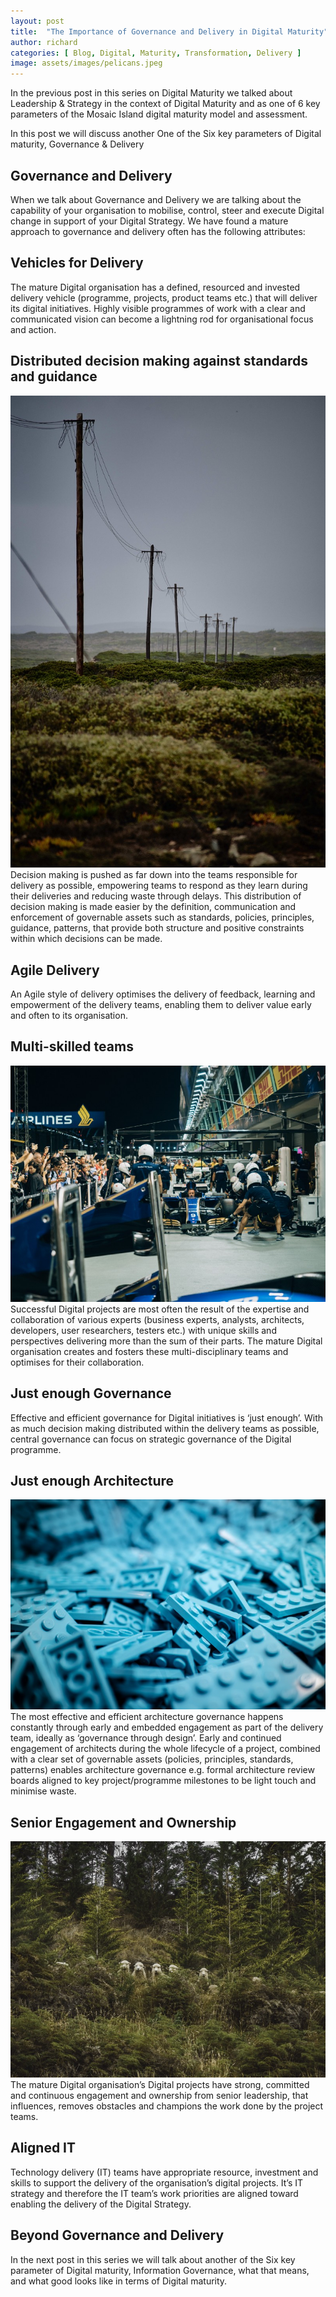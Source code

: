 ```yaml
---
layout: post
title:  "The Importance of Governance and Delivery in Digital Maturity"
author: richard
categories: [ Blog, Digital, Maturity, Transformation, Delivery ]
image: assets/images/pelicans.jpeg
---
```


In the previous post in this series on Digital Maturity we talked about Leadership & Strategy in the context of Digital Maturity and as one of 6 key parameters of the Mosaic Island digital maturity model and assessment.

In this post we will discuss another One of the Six key parameters of Digital maturity, Governance & Delivery

## Governance and Delivery
When we talk about Governance and Delivery we are talking about the capability of your organisation to mobilise, control, steer and execute Digital change in support of your Digital Strategy. We have found a mature approach to governance and delivery often has the following attributes:

## Vehicles for Delivery
The mature Digital organisation has a defined, resourced and invested delivery vehicle (programme, projects, product teams etc.) that will deliver its digital initiatives. Highly visible programmes of work with a clear and communicated vision can become a lightning rod for organisational focus and action.

## Distributed decision making against standards and guidance
![Telephone Pylons](/assets/images/telephonepilons.jpeg)
Decision making is pushed as far down into the teams responsible for delivery as possible, empowering teams to respond as they learn during their deliveries and reducing waste through delays. This distribution of decision making is made easier by the definition, communication and enforcement of governable assets such as standards, policies, principles, guidance, patterns, that provide both structure and positive constraints within which decisions can be made.

## Agile Delivery
An Agile style of delivery optimises the delivery of feedback, learning and empowerment of the delivery teams, enabling them to deliver value early and often to its organisation.

## Multi-skilled teams
![Racing car pitstop](/assets/images/pitstop.jpg)
Successful Digital projects are most often the result of the expertise and collaboration of various experts (business experts, analysts, architects, developers, user researchers, testers etc.) with unique skills and perspectives delivering more than the sum of their parts. The mature Digital organisation creates and fosters these multi-disciplinary teams and optimises for their collaboration.

## Just enough Governance
Effective and efficient governance for Digital initiatives is ‘just enough’. With as much decision making distributed within the delivery teams as possible, central governance can focus on strategic governance of the Digital programme.

## Just enough Architecture
![Lego](/assets/images/lego.jpg)
The most effective and efficient architecture governance happens constantly through early and embedded engagement as part of the delivery team, ideally as ‘governance through design’. Early and continued engagement of architects during the whole lifecycle of a project, combined with a clear set of governable assets (policies, principles, standards, patterns) enables architecture governance e.g. formal architecture review boards aligned to key project/programme milestones to be light touch and minimise waste.

## Senior Engagement and Ownership
![Sheep](/assets/images/sheep.jpg)
The mature Digital organisation’s Digital projects have strong, committed and continuous engagement and ownership from senior leadership, that influences, removes obstacles and champions the work done by the project teams.

## Aligned IT
Technology delivery (IT) teams have appropriate resource, investment and skills to support the delivery of the organisation’s digital projects. It’s IT strategy and therefore the IT team’s work priorities are aligned toward enabling the delivery of the Digital Strategy.

## Beyond Governance and Delivery
In the next post in this series we will talk about another of the Six key parameter of Digital maturity, Information Governance, what that means, and what good looks like in terms of Digital maturity.